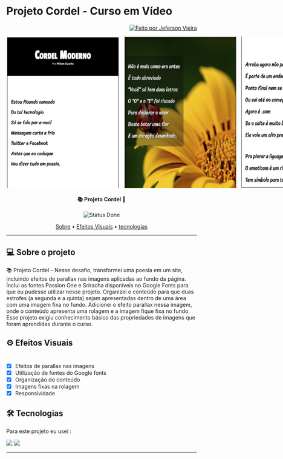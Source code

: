 # Projeto Cordel - Curso em Vídeo

<p align="end">
   <a href="https://github.com/JefersonVM">
    <img alt="Feito por Jeferson Vieira" src="https://img.shields.io/badge/feito-por%20 Jeferson Vieira-000000">
   </a>
</p>

<div style="display: flex; gap: 10px;" >
<img style="width: 300px; height: 400px;" src='./imagens/print_projeto01.png'  alt='Print parte 1 do projeto'>

<img style="width: 300px; height: 400px;" src='./imagens/print_projeto02.png' alt='Print parte 2 do projeto'>

<img style="width: 300px; height: 400px;" src='./imagens/print_projeto03.png' alt='Print parte 3 do projeto'>
</div>

<h4 align="center"> 
📚 Projeto Cordel 📖 
</h4>

<p align="center">
	 <img alt="Status Done" src="https://img.shields.io/badge/STATUS-CONCLU%C3%8DDO-brightgreen">
</p>

<p align="center">
 <a href="#sobre">Sobre</a> •
 <a href="#efeitos-visuais">Efeitos Visuais</a> •
 <a href="#tecnologias">tecnologias</a>  
</p>
<hr/>

## 💻 Sobre o projeto

<p id='sobre'>
📚 Projeto Cordel - Nesse desafio, transformei uma
poesia em um site, incluindo efeitos de
parallax nas imagens aplicadas ao fundo
da página. Ínclui as fontes Passion One
e Sriracha disponíveis no Google Fonts
para que eu pudesse utilizar nesse projeto.
Organizei o conteúdo para que duas
estrofes (a segunda e a quinta) sejam
apresentadas dentro de uma área com
uma imagem fixa no fundo. Adicionei o
efeito parallax nessa imagem, onde o
conteúdo apresenta uma rolagem e a
imagem fique fixa no fundo.
Esse projeto exigiu conhecimento
básico das propriedades de imagens que
foram aprendidas durante o curso.
</p>

## ⚙️ Efeitos Visuais

<h1 id='efeitos-visuais'></h1>
                         
- [x] Efeitos de parallax nas imagens <br/>
- [x] Utilização de fontes do Google fonts<br/>
- [x] Organização do conteúdo<br/>
- [x] Imagens fixas na rolagem<br/>
- [x] Responsividade<br/>

## 🛠 Tecnologias

<p id="tecnologias">
Para este projeto eu usei :	
</p>

<img src='https://img.shields.io/badge/CSS3-1572B6?style=for-the-badge&logo=css3&logoColor=white'>
<img src= "https://img.shields.io/badge/HTML5-E34F26?style=for-the-badge&logo=html5&logoColor=white"/>

<hr>
